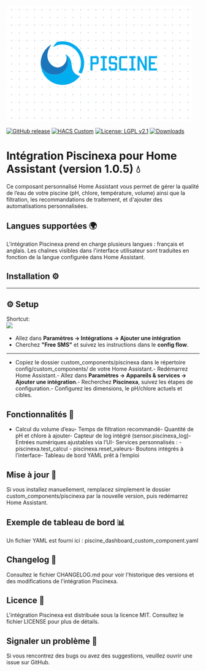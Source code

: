 
![Logo](./images/logo.png)


[![GitHub release](https://img.shields.io/github/v/release/XAV59213/piscinexa)](https://github.com/XAV59213/piscinexa/releases)
[![HACS Custom](https://img.shields.io/badge/HACS-Custom-orange.svg?logo=home-assistant)](https://hacs.xyz/)
[![License: LGPL v2.1](https://img.shields.io/badge/License-LGPL%20v2.1-blue.svg)](./LICENSE)
[![Downloads](https://img.shields.io/github/downloads/XAV59213/piscinexa/total.svg)](https://github.com/XAV59213/piscinexa/releases)

# Intégration Piscinexa pour Home Assistant (version 1.0.5) 💧
Ce composant personnalisé Home Assistant vous permet de gérer la qualité de l’eau de votre piscine (pH, chlore, température, volume) ainsi que la filtration, les recommandations de traitement, et d'ajouter des automatisations personnalisées.
## Langues supportées 🌍
L'intégration Piscinexa prend en charge plusieurs langues : français et anglais. Les chaînes visibles dans l'interface utilisateur sont traduites en fonction de la langue configurée dans Home Assistant.
## Installation ⚙️

---

## ⚙️ Setup

Shortcut:  
[![](https://my.home-assistant.io/badges/config_flow_start.svg)](https://my.home-assistant.io/redirect/config_flow_start/?domain=piscinexa)  

- Allez dans **Paramètres -> Intégrations -> Ajouter une intégration**  
- Cherchez **"Free SMS"** et suivez les instructions dans le **config flow**.  

---

- Copiez le dossier custom_components/piscinexa dans le répertoire config/custom_components/ de votre Home Assistant.- Redémarrez Home Assistant.- Allez dans **Paramètres → Appareils & services → Ajouter une intégration**.- Recherchez **Piscinexa**, suivez les étapes de configuration.- Configurez les dimensions, le pH/chlore actuels et cibles.
## Fonctionnalités 🧪
- Calcul du volume d’eau- Temps de filtration recommandé- Quantité de pH et chlore à ajouter- Capteur de log intégré (sensor.piscinexa_log)- Entrées numériques ajustables via l’UI- Services personnalisés :  - piscinexa.test_calcul  - piscinexa.reset_valeurs- Boutons intégrés à l’interface- Tableau de bord YAML prêt à l’emploi
## Mise à jour 🔄
Si vous installez manuellement, remplacez simplement le dossier custom_components/piscinexa par la nouvelle version, puis redémarrez Home Assistant.
## Exemple de tableau de bord 📊
Un fichier YAML est fourni ici : piscine_dashboard_custom_component.yaml
## Changelog 📜
Consultez le fichier CHANGELOG.md pour voir l'historique des versions et des modifications de l'intégration Piscinexa.
## Licence 📄
L'intégration Piscinexa est distribuée sous la licence MIT. Consultez le fichier LICENSE pour plus de détails.
## Signaler un problème 🐞
Si vous rencontrez des bugs ou avez des suggestions, veuillez ouvrir une issue sur GitHub.
